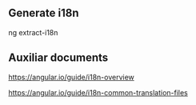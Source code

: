 ## Generate i18n

ng extract-i18n

## Auxiliar documents

https://angular.io/guide/i18n-overview

https://angular.io/guide/i18n-common-translation-files